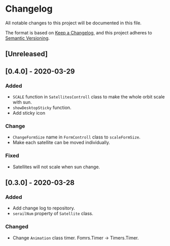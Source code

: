 # Changelog
All notable changes to this project will be documented in this file.

The format is based on [Keep a Changelog](https://keepachangelog.com/en/1.0.0/),
and this project adheres to [Semantic Versioning](https://semver.org/spec/v2.0.0.html).

## [Unreleased]

## [0.4.0] - 2020-03-29
### Added
- ```SCALE``` function in ```SatellitesControll``` class to make the whole orbit scale with sun.
- ```showDesktopSticky``` function.
- Add sticky icon

### Change
- ```ChangeFormSize``` name in ```FormControll``` class to ```scaleFormSize```.
- Make each satellite can be moved individually.

### Fixed
- Satellites will not scale when sun change.


## [0.3.0] - 2020-03-28
### Added
- Add change log to repository.
- ```serailNum``` property of ```Satellite``` class.

### Changed
- Change ```Animation``` class timer. Fomrs.Timer -> Timers.Timer.